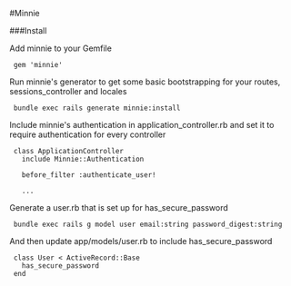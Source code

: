#Minnie

###Install

Add minnie to your Gemfile

     gem 'minnie'

Run minnie's generator to get some basic bootstrapping for your routes,
sessions_controller and locales

     bundle exec rails generate minnie:install

Include minnie's authentication in application_controller.rb and set it to require
authentication for every controller

     class ApplicationController
       include Minnie::Authentication

       before_filter :authenticate_user!
       
       ...

Generate a user.rb that is set up for has_secure_password

     bundle exec rails g model user email:string password_digest:string

And then update app/models/user.rb to include has_secure_password

     class User < ActiveRecord::Base
       has_secure_password
     end


